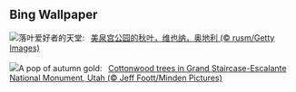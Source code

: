 ## Bing Wallpaper
![](https://www.bing.com/th?id=OHR.ViennaAutumn_ZH-CN7011999199_UHD.jpg&w=1000)落叶爱好者的天堂:&nbsp;&ensp;[美泉宫公园的秋叶，维也纳，奥地利 (© rusm/Getty Images)](https://www.bing.com/th?id=OHR.ViennaAutumn_ZH-CN7011999199_UHD.jpg)
<br><br/>
![](https://www.bing.com/th?id=OHR.GrandStaircase_EN-US9984560349_UHD.jpg&w=1000)A pop of autumn gold:&nbsp;&ensp;[Cottonwood trees in Grand Staircase-Escalante National Monument, Utah (© Jeff Foott/Minden Pictures)](https://www.bing.com/th?id=OHR.GrandStaircase_EN-US9984560349_UHD.jpg)
<br><br/>
